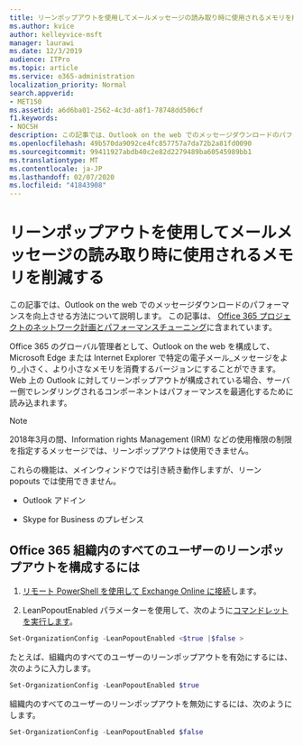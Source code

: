 ```yaml
---
title: リーンポップアウトを使用してメールメッセージの読み取り時に使用されるメモリを削減する
ms.author: kvice
author: kelleyvice-msft
manager: laurawi
ms.date: 12/3/2019
audience: ITPro
ms.topic: article
ms.service: o365-administration
localization_priority: Normal
search.appverid:
- MET150
ms.assetid: a6d6ba01-2562-4c3d-a8f1-78748dd506cf
f1.keywords:
- NOCSH
description: この記事では、Outlook on the web でのメッセージダウンロードのパフォーマンスを向上させる方法について説明します。
ms.openlocfilehash: 49b570da9092ce4fc857757a7da72b2a81fd0090
ms.sourcegitcommit: 99411927abdb40c2e82d2279489ba60545989bb1
ms.translationtype: MT
ms.contentlocale: ja-JP
ms.lasthandoff: 02/07/2020
ms.locfileid: "41843908"
---
```

# <a name="use-lean-popouts-to-reduce-memory-used-when-reading-mail-messages"></a>リーンポップアウトを使用してメールメッセージの読み取り時に使用されるメモリを削減する

この記事では、Outlook on the web でのメッセージダウンロードのパフォーマンスを向上させる方法について説明します。 この記事は、 [Office 365 プロジェクトのネットワーク計画とパフォーマンスチューニング](https://aka.ms/tune)に含まれています。
  
Office 365 のグローバル管理者として、Outlook on the web を構成して、Microsoft Edge または Internet Explorer で特定の電子メール_メッセージをより_小さく、より小さなメモリを消費するバージョンにすることができます。 Web 上の Outlook に対してリーンポップアウトが構成されている場合、サーバー側でレンダリングされるコンポーネントはパフォーマンスを最適化するために読み込まれます。
  
> [!NOTE]
> 2018年3月の間、Information rights Management (IRM) などの使用権限の制限を指定するメッセージでは、リーンポップアウトは使用できません。
  
これらの機能は、メインウィンドウでは引き続き動作しますが、リーン popouts では使用できません。
  
- Outlook アドイン
  
- Skype for Business のプレゼンス
  
## <a name="to-configure-lean-popouts-for-all-users-within-your-office-365-organization"></a>Office 365 組織内のすべてのユーザーのリーンポップアウトを構成するには
  
1. [リモート PowerShell を使用して Exchange Online に接続](https://technet.microsoft.com/library/jj984289%28v=exchg.150%29.aspx )します。
  
2. LeanPopoutEnabled パラメーターを使用して、次のように[コマンドレットを実行します](https://technet.microsoft.com/library/aa997443%28v=exchg.160%29.aspx)。

  ```powershell
  Set-OrganizationConfig -LeanPopoutEnabled <$true |$false >
  ```

  たとえば、組織内のすべてのユーザーのリーンポップアウトを有効にするには、次のように入力します。
  
  ```powershell
  Set-OrganizationConfig -LeanPopoutEnabled $true
  ```

  組織内のすべてのユーザーのリーンポップアウトを無効にするには、次のようにします。

  ```powershell
  Set-OrganizationConfig -LeanPopoutEnabled $false
  ```

